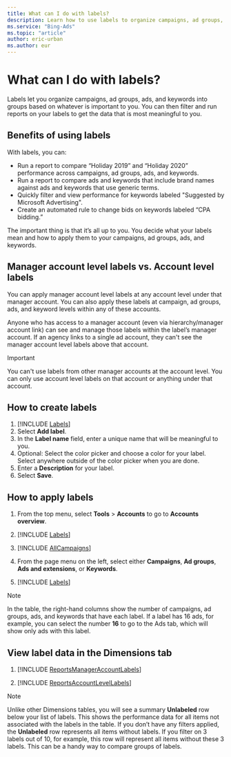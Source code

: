 ```yaml
---
title: What can I do with labels?
description: Learn how to use labels to organize campaigns, ad groups, ads, and keywords into groups based on whatever is important to you.
ms.service: "Bing-Ads"
ms.topic: "article"
author: eric-urban
ms.author: eur
---
```


# What can I do with labels?

Labels let you organize campaigns, ad groups, ads, and keywords into groups based on whatever is important to you. You can then filter and run reports on your labels to get the data that is most meaningful to you.

## Benefits of using labels

With labels, you can:

- Run a report to compare “Holiday 2019” and “Holiday 2020” performance across campaigns, ad groups, ads, and keywords.
- Run a report to compare ads and keywords that include brand names against ads and keywords that use generic terms.
- Quickly filter and view performance for keywords labeled "Suggested by Microsoft Advertising".
- Create an automated rule to change bids on keywords labeled “CPA bidding.”

The important thing is that it’s all up to you. You decide what your labels mean and how to apply them to your campaigns, ad groups, ads, and keywords.

## Manager account level labels vs. Account level labels
You can apply manager account level labels at any account level under that manager account. You can also apply these labels at campaign, ad groups, ads, and keyword levels within any of these accounts.

Anyone who has access to a manager account (even via hierarchy/manager account link) can see and manage those labels within the label’s manager account. If an agency links to a single ad account, they can't see the manager account level labels above that account.

> [!IMPORTANT]
> You can't use labels from other manager accounts at the account level.
> You can only use account level labels on that account or anything under that account.

## How to create labels
1. [!INCLUDE [Labels](./includes/Labels.md)]
1. Select **Add label**.
1. In the **Label name** field, enter a unique name that will be meaningful to you.
1. Optional: Select the color picker and choose a color for your label. Select anywhere outside of the color picker when you are done.
1. Enter a **Description** for your label.
1. Select **Save**.

## How to apply labels
1. From the top menu, select **Tools** > **Accounts** to go to **Accounts overview**.
1. [!INCLUDE [Labels](./includes/Labels.md)]

1. [!INCLUDE [AllCampaigns](./includes/AllCampaigns.md)]
1. From the page menu on the left, select either **Campaigns**, **Ad groups**, **Ads and extensions**, or **Keywords**.
1. [!INCLUDE [Labels](./includes/Labels.md)]

> [!NOTE]
> In the table, the right-hand columns show the number of campaigns, ad groups, ads, and keywords that have each label.
> If a label has 16 ads, for example, you can select the number **16** to go to the Ads tab, which will show only ads with this label.

## View label data in the Dimensions tab
1. [!INCLUDE [ReportsManagerAccountLabels](./includes/ReportsManagerAccountLabels.md)]

1. [!INCLUDE [ReportsAccountLevelLabels](./includes/ReportsAccountLevelLabels.md)]

> [!NOTE]
> Unlike other Dimensions tables, you will see a summary **Unlabeled** row below your list of labels. This shows the performance data for all items not associated with the labels in the table. If you don’t have any filters applied, the **Unlabeled** row represents all items without labels. If you filter on 3 labels out of 10, for example, this row will represent all items without these 3 labels. This can be a handy way to compare groups of labels.


